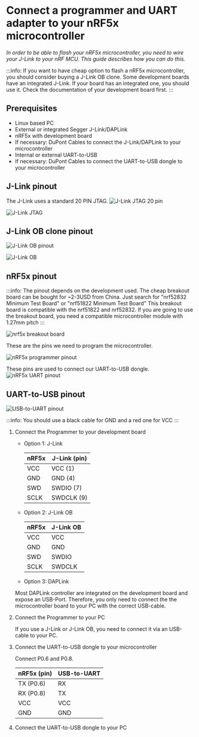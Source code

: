# Connect a programmer and UART adapter to your nRF5x microcontroller

*In order to be able to flash your nRF5x microcontroller, you need to wire your J-Link to your nRF MCU.
This guide describes how you can do this.*

:::info:
If you want to have cheap option to flash a nRF5x microcontroller, you should consider buying a
J-Link OB clone. Some development boards have an integrated J-Link. 
If your board has an integrated one, you should use it. Check the documentation of your development board first.
:::

## Prerequisites

- Linux based PC
- External or integrated Segger J-Link/DAPLink
- nRF5x with development board
- If necessary: DuPont Cables to connect the J-Link/DAPLink to your microcontroller
- Internal or external UART-to-USB
- If necessary: DuPont Cables to connect the UART-to-USB dongle to your microcontroller

## J-Link pinout

The J-Link uses a standard 20 PIN JTAG.
![J-Link JTAG 20 pin](../images/jtag_20pin.png)

![J-Link JTAG](../images/j-link.png)

## J-Link OB clone pinout

![J-Link OB pinout](../images/j-link-ob-pinout.png)

![J-Link OB](../images/j-link-ob.png)

## nRF5x pinout
:::info:
The pinout depends on the development used.
The cheap breakout board can be bought for ~2-3USD from China.
Just search for "nrf52832 Minimum Test Board" or "nrf51822 Minimum Test Board" 
This breakout board is compatible with the nrf51822 and nrf52832.
If you are going to use the breakout board, you need a compatible microcontroller module with 1.27mm pitch
:::

![nrf5x breakout board](../images/nrf52_cheap_board.png)

These are the pins we need to program the microcontroller.

![nRF5x programmer pinout](../images/nrf52_cheap_serial_wire_debug.png)

These pins are used to connect our UART-to-USB dongle.
![nRF5x UART pinout](../images/nrf52_cheap_uart.png)

## UART-to-USB pinout

![USB-to-UART pinout](../images/usb-to-uart.png)

:::info:
You should use a black cable for GND and a red one for VCC
:::

1. Connect the Programmer to your development board
    - Option 1: J-Link
        
        |    nRF5x    |    J-Link (pin)   |
        |-------------|-------------------|
        |    VCC      |    VCC (1)        |
        |    GND      |    GND (4)        |
        |    SWD      |    SWDIO (7)      |
        |    SCLK     |    SWDCLK (9)     |
    
    - Option 2: J-Link OB
    
        |    nRF5x    |    J-Link OB   |
        |-------------|----------------|
        |    VCC      |    VCC         |
        |    GND      |    GND         |
        |    SWD      |    SWDIO       |
        |    SCLK     |    SWDCLK      |
        
    - Option 3: DAPLink
    
    Most DAPLink controller are integrated on the development board and expose an USB-Port.
    Therefore, you only need to connect the the microcontroller board to your PC with the correct USB-cable.
    
2. Connect the Programmer to your PC

    If you use a J-Link or J-Link OB, you need to connect it via an USB-cable to your PC.
    
3. Connect the UART-to-USB dongle to your microcontroller

    Connect P0.6 and P0.8.
    
    |    nRF5x (pin)   |    USB-to-UART   |
    |------------------|------------------|
    |    TX (P0.6)     |    RX            |
    |    RX (P0.8)     |    TX            |
    |    VCC           |    VCC           |
    |    GND           |    GND           |

4. Connect the UART-to-USB dongle to your PC